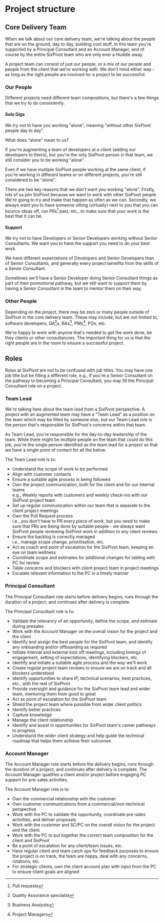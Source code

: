 # Project structure&#x20;

## Core Delivery Team

When we talk about our core delivery team, we're talking about the people that are on the ground, day to day, building cool stuff. In this team you're supported by a Principal Consultant and an Account Manager, and of course by the entire SixPivot team who are only ever a Huddle away.

A project team can consist of just our people, or a mix of our people and people from the client that we're working with. We don't mind either way - as long as the right people are involved for a project to be successful.&#x20;

### Our People

Different projects need different team compositions, but there's a few things that we try to do consistently.

#### Solo Gigs

We try not to have you working "alone", meaning "without other SixPivot people day to day".&#x20;

What does "alone" mean to us?

If you're augmenting a team of developers at a client (adding our developers to theirs), but you're the only SixPivot person in that team, we still consider you to be working "alone".&#x20;

Even if we have multiple SixPivot people working at the same client, if you're working in different teams or on different projects, you're still considered to be "alone".

There are two key reasons that we don't want you working "alone". Firstly, lots of us join SixPivot because we want to work with other SixPivot people. We're going to try and make that happen as often as we can. Secondly, we always want you to have someone sitting (virtually) next to you that you can bounce ideas off, run PRs[^1] past, etc., to make sure that your work is the best that it can be.&#x20;

#### Support

We try not to have Developers or Senior Developers working without Senior Consultants. We want you to have the support you need to do your best work.

We have different expectations of Developers and Senior Developers than of Senior Consultants, and generally every project benefits from the skills of a Senior Consultant.&#x20;

Sometimes we'll have a Senior Developer doing Senior Consultant things as part of their promotional pathway, but we still want to support them by having a Senior Consultant in the team to mentor them on their way.

### Other People

Depending on the project, there may be zero or many people outside of SixPivot in the core delivery team. These may include, but are not limited to, software developers, QA[^2]s, BAs[^3], PMs[^4], POs, etc.

We're happy to work with anyone that's needed to get the work done, be they clients or other consultancies. The important thing for us is that the right people are in the room to ensure a successful project.

## Roles

Roles at SixPivot are not to be confused with job titles. You may have one job title but be filling a different role, e.g., if you're a Senior Consultant on the pathway to becoming a Principal Consultant, you may fill the Principal Consultant role on a project.

### Team Lead

We're talking here about the team lead from a SixPivot perspective. A project with an augmented team may have a "Team Lead" as a position on the team which may be filled by someone else, but our Team Lead role is the person that's responsible for SixPivot's concerns within that team.&#x20;

As Team Lead, you're responsible for the day-to-day leadership of the team. While there might be multiple people on the team that could do this job, you're the single person identified as the team lead for a project so that we have a single point of contact for all the below.

The Team Lead role is to:

* Understand the scope of work to be performed
* Align with customer contacts
* Ensure a suitable agile process is being followed&#x20;
* Own the project communication, both for the client and for our internal teams\
  e.g., Weekly reports with customers and weekly check-ins with our SixPivot project team
* Set up regular communication within our team that is separate to the client project meetings&#x20;
* Own the Pull Request process\
  i.e., you don't have to PR every piece of work, but you need to make sure that PRs are being done by suitable people - we always want SixPivot people reviewing SixPivot work in addition to any client reviews
* Ensure the backlog is correctly managed\
  i.e., manage scope change, prioritisation, etc.&#x20;
* Act as coach and point of escalation for the SixPivot team, keeping an eye on team wellness&#x20;
* Coordinate scope and estimates for additional changes for tabling with PC for review&#x20;
* Table concerns and blockers with client project team in project meetings&#x20;
* Escalate relevant information to the PC in a timely manner

### Principal Consultant

The Principal Consultant role starts before delivery begins, runs through the duration of a project, and continues after delivery is complete.&#x20;

The Principal Consultant role is to:

* Validate the relevancy of an opportunity, define the scope, and estimate during presales
* Work with the Account Manager on the overall vision for the project and the client&#x20;
* Identify and assign the best people for the SixPivot team, and identify any onboarding and/or offboarding as required
* Initiate internal and external kick off meetings, including timings of engagement, setting of expectations, identifying blockers, etc.
* Identify and initiate a suitable agile process and the way we'll work&#x20;
* Create regular project team reviews to ensure we are on track and all blockers understood&#x20;
* Identify opportunities to share IP, technical scenarios, best practices, etc., with the rest of SixPivot
* Provide oversight and guidance for the SixPivot team lead and wider team, mentoring them from good to great&#x20;
* Act as point of escalation for the SixPivot team&#x20;
* Shield the project team where possible from wider client politics&#x20;
* Identify better practices&#x20;
* Capture knowledge&#x20;
* Manage the client relationship&#x20;
* Identify and assist in opportunities for SixPivot team's career pathways to progress
* Understand the wider client strategy and help guide the technical roadmap that helps them achieve their outcomes

### Account Manager

The Account Manager role starts before the delivery begins, runs through the duration of a project, and continues after delivery is complete. The Account Manager qualifies a client and/or project before engaging PC support for pre-sales activities.

The Account Manager role is to:

* Own the commercial relationship with the customer
* Own customer communications from a commercial/non-technical perspective
* Work with the PC to validate the opportunity, coordinate pre-sales activities, and deliver proposals
* Work with the customer and SC/PC on the overall vision for the project and the client
* Work with the PC to put together the correct team composition for the client and SixPivot
* Be a point of escalation for any client/team issues, etc.
* Have regular client and team catch ups for feedback purposes to ensure the project is on track, the team are happy, deal with any concerns, rotations, etc.
* For strategic clients, own the client account plan with input from the PC to ensure client goals are aligned

[^1]: Pull requests

[^2]: Quality Assurance specialist

[^3]: Business Analysts

[^4]: Project Managers
